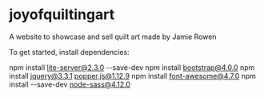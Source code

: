 # joyofquiltingart
A website to showcase and sell quilt art made by Jamie Rowen


To get started, install dependencies:

npm install lite-server@2.3.0 --save-dev
npm install bootstrap@4.0.0
npm install jquery@3.3.1 popper.js@1.12.9
npm install font-awesome@4.7.0
npm install --save-dev node-sass@4.12.0
